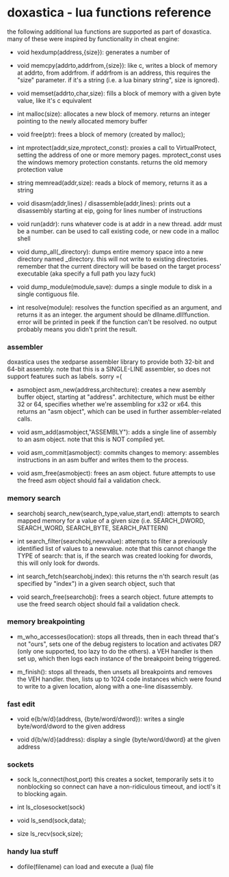 doxastica - lua functions reference
===================================

the following additional lua functions are supported as part of doxastica. many
of these were inspired by functionality in cheat engine:

- void hexdump(address,{size}):
  generates a number of 

- void memcpy(addrto,addrfrom,{size}):
  like c, writes a block of memory at addrto, from addrfrom. if addrfrom is an
  address, this requires the "size" parameter. if it's a string (i.e. a lua binary
  string", size is ignored).

- void memset(addrto,char,size):
  fills a block of memory with a given byte value, like it's c equivalent

- int malloc(size):
  allocates a new block of memory. returns an integer pointing to the newly
  allocated memory buffer
  
- void free(ptr):
  frees a block of memory (created by malloc);

- int mprotect(addr,size,mprotect_const):
  proxies a call to VirtualProtect, setting the address of one or more memory
  pages. mprotect_const uses the windows memory protection constants. returns
  the old memory protection value

- string memread(addr,size):
  reads a block of memory, returns it as a string

- void disasm(addr,lines) / disassemble(addr,lines):
  prints out a disassembly starting at eip, going for lines number of instructions

- void run(addr):
  runs whatever code is at addr in a new thread. addr must be a number. can be
  used to call existing code, or new code in a malloc shell

- void dump_all(_directory):
  dumps entire memory space into a new directory named _directory. this will not
  write to existing directories. remember that the current directory will be
  based on the target process' executable (aka specify a full path you lazy fuck)

- void dump_module(module,save):
  dumps a single module to disk in a single contiguous file.
  
- int resolve(module):
  resolves the function specified as an argument, and returns it as an integer.
  the argument should be dllname.dll!function. error will be printed in peek if
  the function can't be resolved. no output probably means you didn't print the
  result.

### assembler

doxastica uses the xedparse assembler library to provide both 32-bit and 64-bit
assembly. note that this is a SINGLE-LINE assembler, so does not support features
such as labels. sorry =(

- asmobject asm_new(address,architecture):
  creates a new asembly buffer object, starting at "address". architecture, which
  must be either 32 or 64, specifies whether we're assembling for x32 or x64. this
  returns an "asm object", which can be used in further assembler-related calls.

- void asm_add(asmobject,"ASSEMBLY"):
  adds a single line of assembly to an asm object. note that this is NOT compiled
  yet.

- void asm_commit(asmobject):
  commits changes to memory: assembles instructions in an asm buffer and writes
  them to the process.

- void asm_free(asmobject):
  frees an asm object. future attempts to use the freed asm object should fail
  a validation check.

### memory search

- searchobj search_new(search_type,value,start,end):
  attempts to search mapped memory for a value of a given size
  (i.e. SEARCH_DWORD, SEARCH_WORD, SEARCH_BYTE, SEARCH_PATTERN)

- int search_filter(searchobj,newvalue):
  attempts to filter a previously identified list of values to a newvalue. note
  that this cannot change the TYPE of search: that is, if the search was created
  looking for dwords, this will only look for dwords.

- int search_fetch(searchobj,index):
  this returns the n'th search result (as specified by "index") in a given search
  object, such that 

- void search_free(searchobj):
  frees a search object. future attempts to use the freed search object should
  fail a validation check.

### memory breakpointing

- m_who_accesses(location):
  stops all threads, then in each thread that's not "ours", sets one of the
  debug registers to location and activates DR7 (only one supported, too lazy
  to do the others). a VEH handler is then set up, which then logs each instance
  of the breakpoint being triggered.

- m_finish():
  stops all threads, then unsets all breakpoints and removes the VEH handler.
  then, lists up to 1024 code instances which were found to write to a given
  location, along with a one-line disassembly.

### fast edit

- void e{b/w/d}(address, {byte/word/dword}):
  writes a single byte/word/dword to the given address

- void d{b/w/d}(address):
  display a single {byte/word/dword} at the given address
  
### sockets

- sock ls_connect(host,port)
  this creates a socket, temporarily sets it to nonblocking so connect can have
  a non-ridiculous timeout, and ioctl's it to blocking again.

- int ls_closesocket(sock)
- void ls_send(sock,data);
- size ls_recv(sock,size);

### handy lua stuff

- dofile(filename) can load and execute a (lua) file
